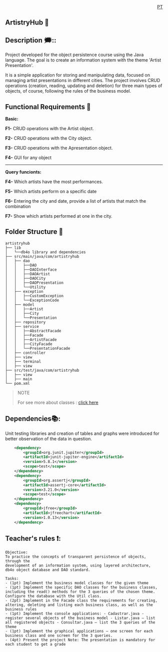 <div align="end">
<a href="./pt.md">PT</a>
</div>

## ArtistryHub 🎉

## Description  🗯::
Project developed for the object persistence course using the Java language. The goal is to create an information system with the theme 'Artist Presentation'.

It is a simple application for storing and manipulating data, focused on managing artist presentations in different cities. The project involves CRUD operations (creation, reading, updating and deletion) for three main types of objects, of course, following the rules of the business model.

## Functional Requirements 📝

**Basic:**

**F1-** CRUD operations with the Artist object.

**F2-** CRUD operations with the City object.

**F3-** CRUD operations with the Apresentation object.

**F4-** GUI for any object

<hr>

**Query funcionts:**

**F4-** Which artists have the most performances.

**F5-** Which artists perform on a specific date

**F6-** Entering the city and date, provide a list of artists that match the combination

**F7-** Show which artists performed at one in the city.

## Folder Structure 📂

    artistryhub
    ├── lib
    │   └──db4o library and dependencies
    ├── src/main/java/com/artistryhub     
    │   ├── dao
    │   │   ├──DAO
    │   │   ├──DAOInterface
    │   │   ├──DAOArtist
    │   │   ├──DAOCity
    │   │   ├──DAOPresentation
    │   │   └──Utility
    │   ├── exception  
    │   │   ├──CustomException
    │   │   └──ExceptionCode
    │   ├── model
    │   │   ├──Artist
    │   │   ├──City
    │   │   └──Presentation
    │   ├── repository
    │   ├── service
    │   │   ├──AbstractFacade
    │   │   ├──Facade
    │   │   ├──ArtistFacade
    │   │   ├──CityFacade
    │   │   └──PresentationFacade
    │   ├── controller
    │   ├── view
    │   ├── terminal
    │   ├── view
    ├── src/test/java/com/artistryhub 
    │   ├── view
    │   ├── main   
    └── pom.xml

> NOTE
>
> For see more about classes : <a href="./classes">click here</a>


## Dependencies📚:
Unit testing libraries and creation of tables and graphs were introduced for better observation of the data in question.
```xml
	<dependency>
		<groupId>org.junit.jupiter</groupId>
		<artifactId>junit-jupiter-engine</artifactId>
	    <version>5.8.1</version>
	    <scope>test</scope>
	</dependency>
	<dependency>
        <groupId>org.assertj</groupId>
		<artifactId>assertj-core</artifactId>
		<version>3.21.0</version>
		<scope>test</scope>
	</dependency>
	<dependency>
		<groupId>jfree</groupId>
		<artifactId>jfreechart</artifactId>
	    <version>1.0.13</version>
	</dependency>
```

## Teacher's rules ❗:

```
Objective: 
To practice the concepts of transparent persistence of objects, through the 
development of an information system, using layered architecture, 
db4o object database and DAO standard.

Tasks: 
- (1pt) Implement the business model classes for the given theme 
- (1pt) Implement the specific DAO classes for the business classes, including the read() methods for the 3 queries of the chosen theme. Configure the database with the Util class.
- (2pt) Implement in the Facade class the requirements for creating, altering, deleting and listing each business class, as well as the business rules 
- (1pt) Implement the console applications: - Cadastrar.java - register several objects of the business model - Listar.java – list all registered objects - Consultar.java – list the 3 queries of the theme 
- (1pt) Implement the graphical applications – one screen for each business class and one screen for the 3 queries. 
- (4pt) Present the project Note: The presentation is mandatory for each student to get a grade
```